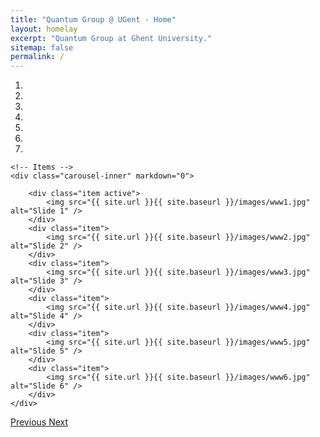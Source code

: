 ```yaml
---
title: "Quantum Group @ UGent - Home"
layout: homelay
excerpt: "Quantum Group at Ghent University."
sitemap: false
permalink: /
---
```


<div markdown="0" id="carousel" class="carousel slide" data-ride="carousel" data-interval="5000" data-pause="hover" >
    <!-- Menu -->
    <ol class="carousel-indicators">
        <li data-target="#carousel" data-slide-to="0" class="active"></li>
        <li data-target="#carousel" data-slide-to="1"></li>
        <li data-target="#carousel" data-slide-to="2"></li>
        <li data-target="#carousel" data-slide-to="3"></li>
        <li data-target="#carousel" data-slide-to="4"></li>
        <li data-target="#carousel" data-slide-to="5"></li>
        <li data-target="#carousel" data-slide-to="6"></li>
    </ol>

    <!-- Items -->
    <div class="carousel-inner" markdown="0">

        <div class="item active">
            <img src="{{ site.url }}{{ site.baseurl }}/images/www1.jpg" alt="Slide 1" />
        </div>
        <div class="item">
            <img src="{{ site.url }}{{ site.baseurl }}/images/www2.jpg" alt="Slide 2" />
        </div>
        <div class="item">
            <img src="{{ site.url }}{{ site.baseurl }}/images/www3.jpg" alt="Slide 3" />
        </div>
        <div class="item">
            <img src="{{ site.url }}{{ site.baseurl }}/images/www4.jpg" alt="Slide 4" />
        </div>
        <div class="item">
            <img src="{{ site.url }}{{ site.baseurl }}/images/www5.jpg" alt="Slide 5" />
        </div>
        <div class="item">
            <img src="{{ site.url }}{{ site.baseurl }}/images/www6.jpg" alt="Slide 6" />
        </div>
    </div>
  <a class="left carousel-control" href="#carousel" role="button" data-slide="prev">
    <span class="glyphicon glyphicon-chevron-left" aria-hidden="true"></span>
    <span class="sr-only">Previous</span>
  </a>
  <a class="right carousel-control" href="#carousel" role="button" data-slide="next">
    <span class="glyphicon glyphicon-chevron-right" aria-hidden="true"></span>
    <span class="sr-only">Next</span>
  </a>
</div>

